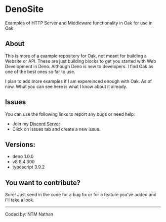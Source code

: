 <h1>DenoSite</h1>
<p>Examples of HTTP Server and Middleware functionality in Oak for use in Oak</p>

## About
This is more of a example repository for Oak, not meant for building a Website or API. These are just building blocks to get you started with Web Development in Deno. Although Deno is new to developers. I find Oak as one of the best ones so far to use.

I plan to add more examples if I am expereinced enough with Oak. As of now. What you can see here is what I know about it already.

## Issues
You can use the following links to report any bugs or need help:
- Join my [Discord Server](https://discord.com/invite/G2rb53z)
- Click on Issues tab and create a new issue.

## Versions:
- deno 1.0.0
- v8 8.4.300
- typescript 3.9.2

## You want to contribute?
Sure! Just send in the code for a bug fix or for a feature you've added and i'll take a look.

<hr>
Coded by: NTM Nathan
